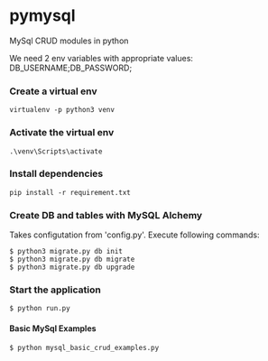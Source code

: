 # pymysql
MySql CRUD modules in python

We need 2 env variables with appropriate values: DB_USERNAME;DB_PASSWORD;

### Create a virtual env
`virtualenv -p python3 venv`

### Activate the virtual env
`.\venv\Scripts\activate`

### Install dependencies
`pip install -r requirement.txt`

### Create DB and tables with MySQL Alchemy
Takes configutation from 'config.py'. Execute following commands:
```
$ python3 migrate.py db init
$ python3 migrate.py db migrate
$ python3 migrate.py db upgrade
```

### Start the application
`$ python run.py`


#### Basic MySql Examples
`$ python mysql_basic_crud_examples.py`